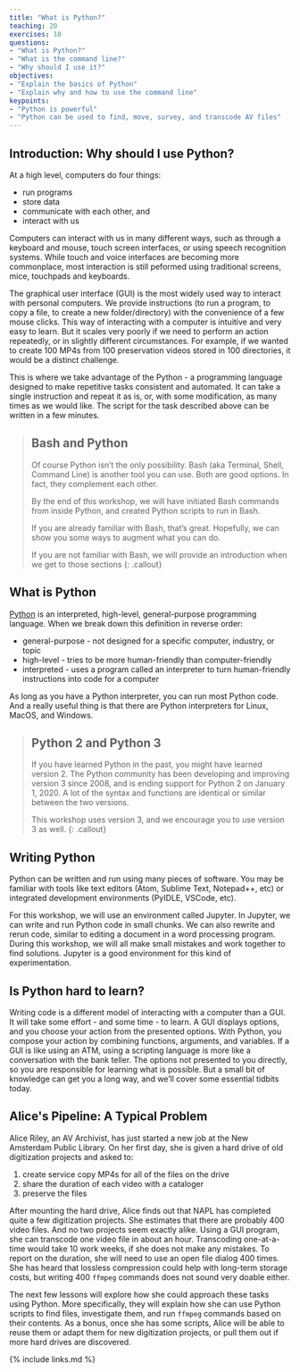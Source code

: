 ```yaml
---
title: "What is Python?"
teaching: 20
exercises: 10
questions:
- "What is Python?"
- "What is the command line?"
- "Why should I use it?"
objectives:
- "Explain the basics of Python"
- "Explain why and how to use the command line"
keypoints:
- "Python is powerful"
- "Python can be used to find, move, survey, and transcode AV files"
---
```


## Introduction: Why should I use Python?

At a high level, computers do four things:
* run programs
* store data
* communicate with each other, and
* interact with us

Computers can interact with us in many different ways, such as through a keyboard and mouse, touch screen interfaces, or using speech recognition systems. While touch and voice interfaces are becoming more commonplace, most interaction is still peformed using traditional screens, mice, touchpads and keyboards.

The graphical user interface (GUI) is the most widely used way to interact with personal computers. We provide instructions (to run a program, to copy a file, to create a new folder/directory) with the convenience of a few mouse clicks. This way of interacting with a computer is intuitive and very easy to learn. But it scales very poorly if we need to perform an action repeatedly, or in slightly different circumstances. For example, if we wanted to create 100 MP4s from 100 preservation videos stored in 100 directories, it would be a distinct challenge.

This is where we take advantage of the Python - a programming language designed to make repetitive tasks consistent and automated. It can take a single instruction and repeat it as is, or, with some modification, as many times as we would like. The script for the task described above can be written in a few minutes.

> ## Bash and Python
>
> Of course Python isn’t the only possibility.
> Bash (aka Terminal, Shell, Command Line) is another tool you can use.
> Both are good options.
> In fact, they complement each other.
>
> By the end of this workshop, we will have initiated Bash commands from inside Python, and created Python scripts to run in Bash.
>
> If you are already familiar with Bash, that’s great.
> Hopefully, we can show you some ways to augment what you can do.
>
> If you are not familiar with Bash, we will provide an introduction when we get to those sections
{: .callout}

## What is Python
[Python](https://en.wikipedia.org/wiki/Python_(programming_language)) is an interpreted, high-level, general-purpose programming language.
When we break down this definition in reverse order:
* general-purpose - not designed for a specific computer, industry, or topic
* high-level - tries to be more human-friendly than computer-friendly
* interpreted - uses a program called an interpreter to turn human-friendly instructions into code for a computer

As long as you have a Python interpreter, you can run most Python code.
And a really useful thing is that there are Python interpreters for Linux, MacOS, and Windows.

> ## Python 2 and Python 3
> If you have learned Python in the past, you might have learned version 2.
> The Python community has been developing and improving version 3 since 2008, and is ending support for Python 2 on January 1, 2020.
> A lot of the syntax and functions are identical or similar between the two versions.
>
> This workshop uses version 3, and we encourage you to use version 3 as well.
{: .callout}

## Writing Python
Python can be written and run using many pieces of software.
You may be familiar with tools like text editors (Atom, Sublime Text, Notepad++, etc) or integrated development environments (PyIDLE, VSCode, etc).

For this workshop, we will use an environment called Jupyter.
In Jupyter, we can write and run Python code in small chunks.
We can also rewrite and rerun code, similar to editing a document in a word processing program.
During this workshop, we will all make small mistakes and work together to find solutions.
Jupyter is a good environment for this kind of experimentation.

## Is Python hard to learn?
Writing code is a different model of interacting with a computer than a GUI.
It will take some effort - and some time - to learn.
A GUI displays options, and you choose your action from the presented options.
With Python, you compose your action by combining functions, arguments, and variables.
If a GUI is like using an ATM, using a scripting language is more like a conversation with the bank teller.
The options not presented to you directly, so you are responsible for learning what is possible.
But a small bit of knowledge can get you a long way, and we’ll cover some essential tidbits today.

## Alice's Pipeline: A Typical Problem
Alice Riley, an AV Archivist, has just started a new job at the New Amsterdam Public Library. On her first day, she is given a hard drive of old digitization projects and asked to:
1. create service copy MP4s for all of the files on the drive
2. share the duration of each video with a cataloger
3. preserve the files

After mounting the hard drive, Alice finds out that NAPL has completed quite a few digitization projects.
She estimates that there are probably 400 video files.
And no two projects seem exactly alike.
Using a GUI program, she can transcode one video file in about an hour.
Transcoding one-at-a-time would take 10 work weeks, if she does not make any mistakes.
To report on the duration, she will need to use an open file dialog 400 times.
She has heard that lossless compression could help with long-term storage costs, but writing 400 `ffmpeg` commands does not sound very doable either.

The next few lessons will explore how she could approach these tasks using Python.
More specifically, they will explain how she can use Python scripts to find files, investigate them, and run `ffmpeg` commands based on their contents. 
As a bonus, once she has some scripts, Alice will be able to reuse them or adapt them for new digitization projects, or pull them out if more hard drives are discovered.

{% include links.md %}
